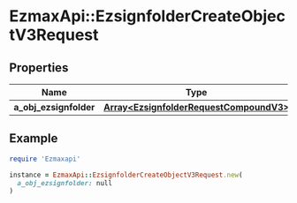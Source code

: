 # EzmaxApi::EzsignfolderCreateObjectV3Request

## Properties

| Name | Type | Description | Notes |
| ---- | ---- | ----------- | ----- |
| **a_obj_ezsignfolder** | [**Array&lt;EzsignfolderRequestCompoundV3&gt;**](EzsignfolderRequestCompoundV3.md) |  |  |

## Example

```ruby
require 'Ezmaxapi'

instance = EzmaxApi::EzsignfolderCreateObjectV3Request.new(
  a_obj_ezsignfolder: null
)
```

